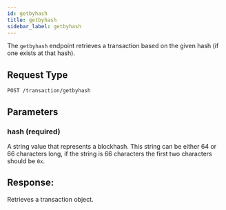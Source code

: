 ```yaml
---
id: getbyhash
title: getbyhash
sidebar_label: getbyhash
---
```


The `getbyhash` endpoint retrieves a transaction based on the given hash (if one exists at that hash).

## Request Type

```
POST /transaction/getbyhash
```

## Parameters

### hash (required)

A string value that represents a blockhash. This string can be either 64 or 66 characters long, if the string is 66 characters the first two characters should be `0x`.

## Response:

Retrieves a transaction object.
